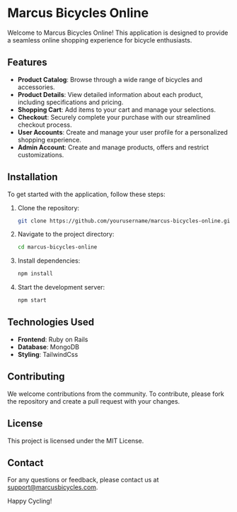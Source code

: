 # Marcus Bicycles Online

Welcome to Marcus Bicycles Online! This application is designed to provide a seamless online shopping experience for bicycle enthusiasts. 

## Features

- **Product Catalog**: Browse through a wide range of bicycles and accessories.
- **Product Details**: View detailed information about each product, including specifications and pricing.
- **Shopping Cart**: Add items to your cart and manage your selections.
- **Checkout**: Securely complete your purchase with our streamlined checkout process.
- **User Accounts**: Create and manage your user profile for a personalized shopping experience.
- **Admin Account**: Create and manage products, offers and restrict customizations.

## Installation

To get started with the application, follow these steps:

1. Clone the repository:
    ```bash
    git clone https://github.com/yourusername/marcus-bicycles-online.git
    ```
2. Navigate to the project directory:
    ```bash
    cd marcus-bicycles-online
    ```
3. Install dependencies:
    ```bash
    npm install
    ```
4. Start the development server:
    ```bash
    npm start
    ```

## Technologies Used

- **Frontend**: Ruby on Rails
- **Database**: MongoDB
- **Styling**: TailwindCss

## Contributing

We welcome contributions from the community. To contribute, please fork the repository and create a pull request with your changes.

## License

This project is licensed under the MIT License.

## Contact

For any questions or feedback, please contact us at support@marcusbicycles.com.

Happy Cycling!